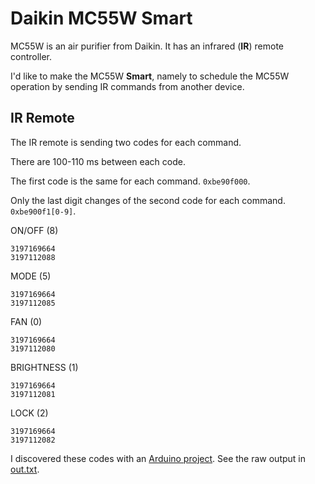 # Daikin MC55W Smart

MC55W is an air purifier from Daikin. It has an infrared (**IR**) remote controller.

I'd like to make the MC55W **Smart**, namely to schedule the MC55W operation by sending IR commands from another device.

## IR Remote

The IR remote is sending two codes for each command.

There are 100-110 ms between each code.

The first code is the same for each command. `0xbe90f000`.

Only the last digit changes of the second code for each command. `0xbe900f1[0-9]`.

ON/OFF (8)

    3197169664
    3197112088

MODE (5)

    3197169664 
    3197112085

FAN (0)

    3197169664
    3197112080

BRIGHTNESS (1)

    3197169664
    3197112081

LOCK (2)

    3197169664
    3197112082

I discovered these codes with an [Arduino project](https://create.arduino.cc/projecthub/electropeak/use-an-ir-remote-transmitter-and-receiver-with-arduino-1e6bc8).
See the raw output in [out.txt](out.txt).
